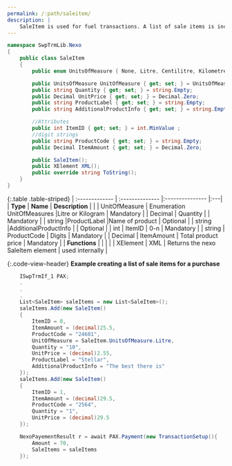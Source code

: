 ```yaml
---
permalink: /:path/saleitem/
description: |
    SaleItem is used for fuel transactions. A list of sale items is included i TransactionSetup when calling Payment.
---
```


```c#
namespace SwpTrmLib.Nexo 
{
    public class SaleItem
    {
        public enum UnitsOfMeasure { None, Litre, Centilitre, Kilometre, Kilogram, Gram, Metre, Centimetre, Other};

        public UnitsOfMeasure UnitOfMeasure { get; set; } = UnitsOfMeasure.None;
        public string Quantity { get; set; } = string.Empty;
        public Decimal UnitPrice { get; set; } = Decimal.Zero;
        public string ProductLabel { get; set; } = string.Empty;
        public string AdditionalProductInfo { get; set; } = string.Empty;

        //Attributes
        public int ItemID { get; set; } = int.MinValue ;
        //digit strings
        public string ProductCode { get; set; } = string.Empty;
        public Decimal ItemAmount { get; set; } = Decimal.Zero;

        public SaleItem();
        public XElement XML();
        public override string ToString();
    }
}
```

{:.table .table-striped}
| :------------- | :-------------- |:--------------- |:---|
| **Type** | **Name** | **Description** | |
| UnitOfMeasure | Enumeration UnitOfMeasures |Litre or Kilogram | Mandatory |
| Decimal | Quantity | | Mandatory |
| string |ProductLabel |Name of product | Optional |
| string |AdditionalProductInfo | | Optional |
| int | ItemID | 0-n | Mandatory |
| string | ProductCode | Digits | Mandatory |
| Decimal | ItemAmount | Total product price | Mandatory |
| **Functions** | | | |
| XElement | XML | Returns the nexo SaleItem element | used internally |

{:.code-view-header}
**Example creating a list of sale items for a purchase**

```c#
    ISwpTrmIf_1 PAX;
    .
    .
    .
    List<SaleItem> saleItems = new List<SaleItem>();
    saleItems.Add(new SaleItem()
    {
        ItemID = 0,
        ItemAmount = (decimal)25.5,
        ProductCode = "24601",
        UnitOfMeasure = SaleItem.UnitsOfMeasure.Litre,
        Quantity = "10",
        UnitPrice = (decimal)2.55,
        ProductLabel = "Stellar",
        AdditionalProductInfo = "The best there is"
    });
    saleItems.Add(new SaleItem()
    {
        ItemID = 1,
        ItemAmount = (decimal)29.5,
        ProductCode = "2564",
        Quantity = "1",
        UnitPrice = (decimal)29.5
    });

    NexoPayementResult r = await PAX.Payment(new TransactionSetup(){
        Amount = 70,
        SaleItems = saleItems
    });
```
